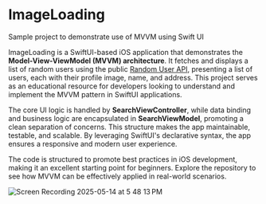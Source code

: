 # ImageLoading
Sample project to demonstrate use of MVVM using Swift UI

ImageLoading is a SwiftUI-based iOS application that demonstrates the **Model-View-ViewModel (MVVM) architecture**. It fetches and displays a list of random users using the public [Random User API](https://randomuser.me/api), presenting a list of users, each with their profile image, name, and address. This project serves as an educational resource for developers looking to understand and implement the MVVM pattern in SwiftUI applications. 

The core UI logic is handled by **SearchViewController**, while data binding and business logic are encapsulated in **SearchViewModel**, promoting a clean separation of concerns. This structure makes the app maintainable, testable, and scalable. By leveraging SwiftUI's declarative syntax, the app ensures a responsive and modern user experience.

The code is structured to promote best practices in iOS development, making it an excellent starting point for beginners. Explore the repository to see how MVVM can be effectively applied in real-world scenarios.

![Screen Recording 2025-05-14 at 5 48 13 PM](https://github.com/user-attachments/assets/db992fba-c323-46d7-be5d-90ff5162b4ad)
